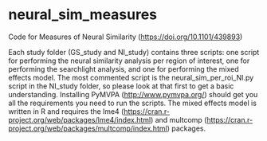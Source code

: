 # neural_sim_measures
Code for Measures of Neural Similarity (https://doi.org/10.1101/439893)

Each study folder (GS_study and NI_study) contains three scripts: one script for performing the neural similarity analysis per region of interest, one for performing the searchlight analysis, and one for performing the mixed effects model. The most commented script is the neural_sim_per_roi_NI.py script in the NI_study folder, so please look at that first to get a basic understanding. Installing PyMVPA (http://www.pymvpa.org/) should get you all the requirements you need to run the scripts. The mixed effects model is written in R and requires the lme4 (https://cran.r-project.org/web/packages/lme4/index.html) and multcomp (https://cran.r-project.org/web/packages/multcomp/index.html) packages.
